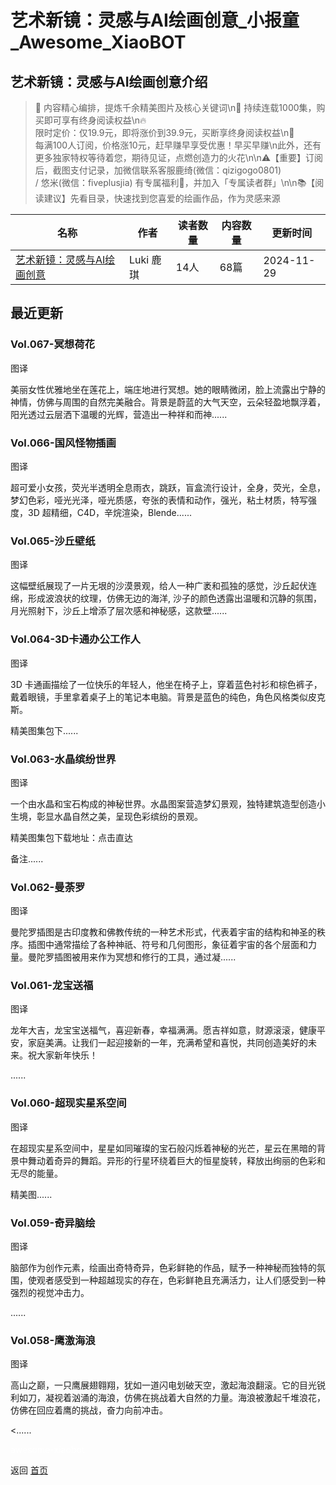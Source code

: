 # 艺术新镜：灵感与AI绘画创意_小报童_Awesome_XiaoBOT

## 艺术新镜：灵感与AI绘画创意介绍
> 🌟 内容精心编排，提炼千余精美图片及核心关键词\n🌈 持续连载1000集，购买即可享有终身阅读权益\n🔥  
限时定价：仅19.9元，即将涨价到39.9元，买断享终身阅读权益\n🚀  
每满100人订阅，价格涨10元，赶早赚早享受优惠！早买早赚\n此外，还有更多独家特权等待着您，期待见证，点燃创造力的火花\n\n⚠️【重要】订阅后，截图支付记录，加微信联系客服鹿绮(微信：qizigogo0801)  
/ 悠米(微信：fiveplusjia) 有专属福利🎁，并加入「专属读者群」\n\n📚【阅读建议】先看目录，快速找到您喜爱的绘画作品，作为灵感来源  
  


|名称|作者|读者数量|内容数量|更新时间|
|---|---|---|---|---|
|[艺术新镜：灵感与AI绘画创意](https://xiaobot.net/p/ArtAI2050?refer=0b133df9-27dc-423b-8101-639049001c13)|Luki 鹿琪|14人|68篇|2024-11-29|

## 最近更新
### Vol.067-冥想荷花

图译

美丽女性优雅地坐在莲花上，端庄地进行冥想。她的眼睛微闭，脸上流露出宁静的神情，仿佛与周围的自然完美融合。背景是蔚蓝的大气天空，云朵轻盈地飘浮着，阳光透过云层洒下温暖的光辉，营造出一种祥和而神......

### Vol.066-国风怪物插画

图译

超可爱小女孩，荧光半透明全息雨衣，跳跃，盲盒流行设计，全身，荧光，全息，梦幻色彩，哑光光泽，哑光质感，夸张的表情和动作，强光，粘土材质，特写强度，3D
超精细，C4D，辛烷渲染，Blende......

### Vol.065-沙丘壁纸

图译

这幅壁纸展现了一片无垠的沙漠景观，给人一种广袤和孤独的感觉，沙丘起伏连绵，形成波浪状的纹理，仿佛无边的海洋,
沙子的颜色透露出温暖和沉静的氛围，月光照射下，沙丘上增添了层次感和神秘感，这款壁......

### Vol.064-3D卡通办公工作人

图译

3D 卡通画描绘了一位快乐的年轻人，他坐在椅子上，穿着蓝色衬衫和棕色裤子，戴着眼镜，手里拿着桌子上的笔记本电脑。背景是蓝色的纯色，角色风格类似皮克斯。

精美图集包下......

### Vol.063-水晶缤纷世界

图译

一个由水晶和宝石构成的神秘世界。水晶图案营造梦幻景观，独特建筑造型创造小生境，彰显水晶自然之美，呈现色彩缤纷的景观。

精美图集包下载地址：点击直达

备注......

### Vol.062-曼荼罗

图译

曼陀罗插图是古印度教和佛教传统的一种艺术形式，代表着宇宙的结构和神圣的秩序。插图中通常描绘了各种神祇、符号和几何图形，象征着宇宙的各个层面和力量。曼陀罗插图被用来作为冥想和修行的工具，通过凝......

### Vol.061-龙宝送福

图译

龙年大吉，龙宝宝送福气，喜迎新春，幸福满满。愿吉祥如意，财源滚滚，健康平安，家庭美满。让我们一起迎接新的一年，充满希望和喜悦，共同创造美好的未来。祝大家新年快乐！

......

### Vol.060-超现实星系空间

图译

在超现实星系空间中，星星如同璀璨的宝石般闪烁着神秘的光芒，星云在黑暗的背景中舞动着奇异的舞蹈。异形的行星环绕着巨大的恒星旋转，释放出绚丽的色彩和无尽的能量。

精美图......

### Vol.059-奇异脑绘

图译

脑部作为创作元素，绘画出奇特奇异，色彩鲜艳的作品，赋予一种神秘而独特的氛围，使观者感受到一种超越现实的存在，色彩鲜艳且充满活力，让人们感受到一种强烈的视觉冲击力。

......

### Vol.058-鹰激海浪

图译

高山之巅，一只鹰展翅翱翔，犹如一道闪电划破天空，激起海浪翻滚。它的目光锐利如刀，凝视着汹涌的海浪，仿佛在挑战着大自然的力量。海浪被激起千堆浪花，仿佛在回应着鹰的挑战，奋力向前冲击。

<......


<a href="https://github.com/Reno9527/awesome-xiaobot" style="color: white; text-decoration: none;">awesome-xiaobot</a>

返回 [首页](../README.md)

